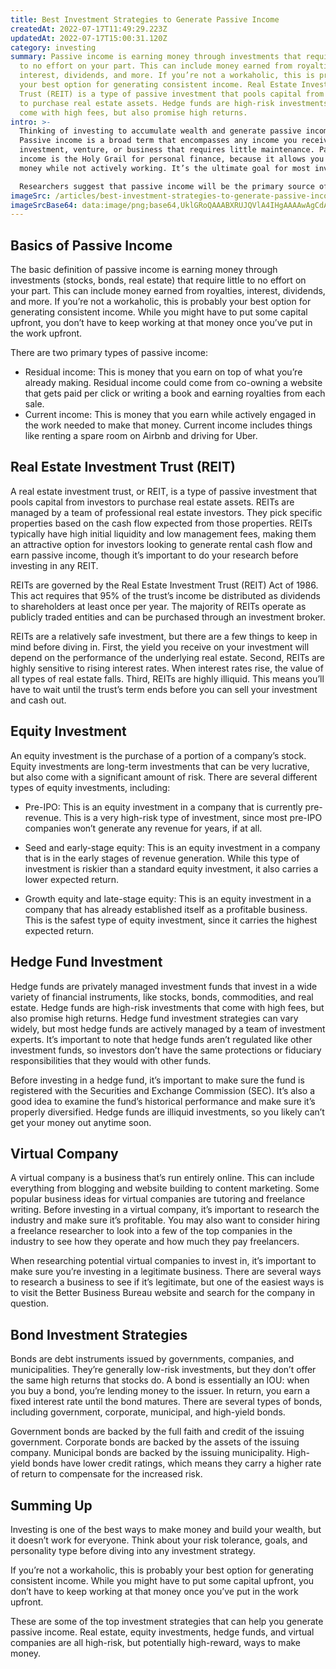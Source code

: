 ```yaml
---
title: Best Investment Strategies to Generate Passive Income
createdAt: 2022-07-17T11:49:29.223Z
updatedAt: 2022-07-17T15:00:31.120Z
category: investing
summary: Passive income is earning money through investments that require little
  to no effort on your part. This can include money earned from royalties,
  interest, dividends, and more. If you’re not a workaholic, this is probably
  your best option for generating consistent income. Real Estate Investment
  Trust (REIT) is a type of passive investment that pools capital from investors
  to purchase real estate assets. Hedge funds are high-risk investments that
  come with high fees, but also promise high returns.
intro: >-
  Thinking of investing to accumulate wealth and generate passive income?
  Passive income is a broad term that encompasses any income you receive from an
  investment, venture, or business that requires little maintenance. Passive
  income is the Holy Grail for personal finance, because it allows you to make
  money while not actively working. It’s the ultimate goal for most investors.

  Researchers suggest that passive income will be the primary source of retirement funding for millennials. However, this financial strategy isn’t easy for everyone, especially with so many different ways to invest your money and get a return on your investment. If you’re considering starting your own business or launching a side hustle to generate passive income streams, here are some trusted strategies that may suit your risk profile and goals.
imageSrc: /articles/best-investment-strategies-to-generate-passive-income.png
imageSrcBase64: data:image/png;base64,UklGRoQAAABXRUJQVlA4IHgAAAAwAgCdASoKAAoAAUAmJbACdLoAAwxCSiGOAAD+eT0N7HXE/u9kcgYF/TiEFJcX07zw9xtJon35rjBonZqbuC80W/U96VWuW6LAg3GomMqPUIzABjNOllafRThf/m3hE6bF/lH9yE/+zu/lEYtHk8205SJrZ57AAAA=
---
```


## Basics of Passive Income

The basic definition of passive income is earning money through investments (stocks, bonds, real estate) that require little to no effort on your part. This can include money earned from royalties, interest, dividends, and more.
If you’re not a workaholic, this is probably your best option for generating consistent income. While you might have to put some capital upfront, you don’t have to keep working at that money once you’ve put in the work upfront.

There are two primary types of passive income:
- Residual income: This is money that you earn on top of what you’re already making. Residual income could come from co-owning a website that gets paid per click or writing a book and earning royalties from each sale.
- Current income: This is money that you earn while actively engaged in the work needed to make that money. Current income includes things like renting a spare room on Airbnb and driving for Uber.

## Real Estate Investment Trust (REIT)

A real estate investment trust, or REIT, is a type of passive investment that pools capital from investors to purchase real estate assets. REITs are managed by a team of professional real estate investors. They pick specific properties based on the cash flow expected from those properties. REITs typically have high initial liquidity and low management fees, making them an attractive option for investors looking to generate rental cash flow and earn passive income, though it’s important to do your research before investing in any REIT.

REITs are governed by the Real Estate Investment Trust (REIT) Act of 1986. This act requires that 95% of the trust’s income be distributed as dividends to shareholders at least once per year. The majority of REITs operate as publicly traded entities and can be purchased through an investment broker.

REITs are a relatively safe investment, but there are a few things to keep in mind before diving in. First, the yield you receive on your investment will depend on the performance of the underlying real estate. Second, REITs are highly sensitive to rising interest rates. When interest rates rise, the value of all types of real estate falls. Third, REITs are highly illiquid. This means you’ll have to wait until the trust’s term ends before you can sell your investment and cash out.

## Equity Investment

An equity investment is the purchase of a portion of a company’s stock. Equity investments are long-term investments that can be very lucrative, but also come with a significant amount of risk. There are several different types of equity investments, including:

- Pre-IPO: This is an equity investment in a company that is currently pre-revenue. This is a very high-risk type of investment, since most pre-IPO companies won’t generate any revenue for years, if at all.

- Seed and early-stage equity: This is an equity investment in a company that is in the early stages of revenue generation. While this type of investment is riskier than a standard equity investment, it also carries a lower expected return.

- Growth equity and late-stage equity: This is an equity investment in a company that has already established itself as a profitable business. This is the safest type of equity investment, since it carries the highest expected return.

## Hedge Fund Investment

Hedge funds are privately managed investment funds that invest in a wide variety of financial instruments, like stocks, bonds, commodities, and real estate. Hedge funds are high-risk investments that come with high fees, but also promise high returns. Hedge fund investment strategies can vary widely, but most hedge funds are actively managed by a team of investment experts. It’s important to note that hedge funds aren’t regulated like other investment funds, so investors don’t have the same protections or fiduciary responsibilities that they would with other funds.

Before investing in a hedge fund, it’s important to make sure the fund is registered with the Securities and Exchange Commission (SEC). It’s also a good idea to examine the fund’s historical performance and make sure it’s properly diversified. Hedge funds are illiquid investments, so you likely can’t get your money out anytime soon.

## Virtual Company

A virtual company is a business that’s run entirely online. This can include everything from blogging and website building to content marketing. Some popular business ideas for virtual companies are tutoring and freelance writing. Before investing in a virtual company, it’s important to research the industry and make sure it’s profitable. You may also want to consider hiring a freelance researcher to look into a few of the top companies in the industry to see how they operate and how much they pay freelancers.

When researching potential virtual companies to invest in, it’s important to make sure you’re investing in a legitimate business. There are several ways to research a business to see if it’s legitimate, but one of the easiest ways is to visit the Better Business Bureau website and search for the company in question.

## Bond Investment Strategies

Bonds are debt instruments issued by governments, companies, and municipalities. They’re generally low-risk investments, but they don’t offer the same high returns that stocks do. A bond is essentially an IOU: when you buy a bond, you’re lending money to the issuer. In return, you earn a fixed interest rate until the bond matures. There are several types of bonds, including government, corporate, municipal, and high-yield bonds.

Government bonds are backed by the full faith and credit of the issuing government. Corporate bonds are backed by the assets of the issuing company. Municipal bonds are backed by the issuing municipality. High-yield bonds have lower credit ratings, which means they carry a higher rate of return to compensate for the increased risk.

## Summing Up

Investing is one of the best ways to make money and build your wealth, but it doesn’t work for everyone. Think about your risk tolerance, goals, and personality type before diving into any investment strategy.

If you’re not a workaholic, this is probably your best option for generating consistent income. While you might have to put some capital upfront, you don’t have to keep working at that money once you’ve put in the work upfront.

These are some of the top investment strategies that can help you generate passive income. Real estate, equity investments, hedge funds, and virtual companies are all high-risk, but potentially high-reward, ways to make money.
